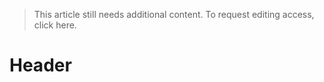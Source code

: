 <!-- TITLE: Economic Development -->
<!-- SUBTITLE: A quick summary of Economic Development -->
> This article still needs additional content. To request editing access, click here.
# Header